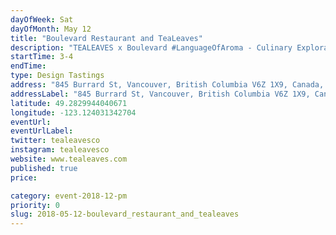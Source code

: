 ```yaml
---
dayOfWeek: Sat
dayOfMonth: May 12
title: "Boulevard Restaurant and TeaLeaves"
description: "TEALEAVES x Boulevard #LanguageOfAroma - Culinary Explorations Inspired by Tea & Aroma<br> <br> Join TEALEAVES for an AROMA-themed tasting experience inspired by tea at Boulevard Kitchen & Oyster Bar. Explore how AROMA affects taste with Executive Chef Alex Chen through his tea-inspired entreé.<br> <br> About TEALEAVES #LanguageOfAroma:<br> <br> TEALEAVES is one of the very few tea blenders in the world, and we take precision very seriously. Why? Because in luxury, it’s the details that matter. TEALEAVES blends teas specifically for color, alongside aroma and taste, with understanding that “the first taste is with the eyes—but a shared understanding of aroma can add color to your world”. As part two of the TEALEAVES #PaletteForYourPalate project in collaboration with Pantone, Microsoft Design and world-class chefs and mixologists, we explore tea + color + mood + aroma through our bespoke culinary experiences. <br> "
startTime: 3-4
endTime: 
type: Design Tastings
address: "845 Burrard St, Vancouver, British Columbia V6Z 1X9, Canada, Vancouver, BC, Canada"
addressLabel: "845 Burrard St, Vancouver, British Columbia V6Z 1X9, Canada"
latitude: 49.2829944040671
longitude: -123.124031342704
eventUrl: 
eventUrlLabel: 
twitter: tealeavesco
instagram: tealeavesco
website: www.tealeaves.com
published: true
price: 

category: event-2018-12-pm
priority: 0
slug: 2018-05-12-boulevard_restaurant_and_tealeaves
---
```

